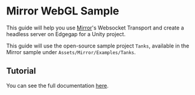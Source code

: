 # Mirror WebGL Sample
This guide will help you use [Mirror](https://mirror-networking.com/)'s Websocket Transport and create a headless server on Edgegap for a Unity project.

This guide will use the open-source sample project `Tanks`, available in the Mirror sample under `Assets/Mirror/Examples/Tanks`.

## Tutorial

You can see the full documentation [here](https://docs.edgegap.com/docs/sample-projects/mirror-on-edgegap/websocket-transport).